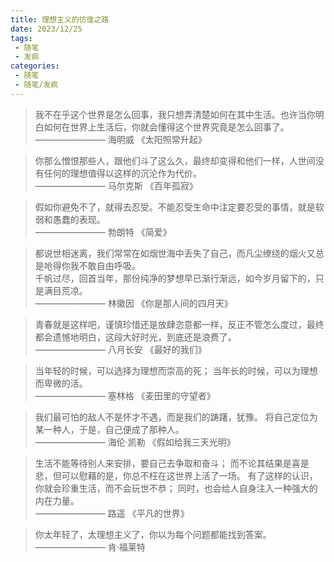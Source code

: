 ```yaml
---
title: 理想主义的彷徨之路
date: 2023/12/25
tags:
 - 随笔
 - 发疯
categories:
 - 随笔
 - 随笔/发疯
---
```



> 我不在乎这个世界是怎么回事，我只想弄清楚如何在其中生活。也许当你明白如何在世界上生活后，你就会懂得这个世界究竟是怎么回事了。  
> ———————— 海明威 《太阳照常升起》

> 你那么憎恨那些人，跟他们斗了这么久，最终却变得和他们一样，人世间没有任何的理想值得以这样的沉沦作为代价。  
> ———————— 马尔克斯 《百年孤寂》

> 假如你避免不了，就得去忍受。不能忍受生命中注定要忍受的事情，就是软弱和愚蠢的表现。  
> ———————— 勃朗特 《简爱》

> 都说世相迷离，我们常常在如烟世海中丢失了自己，而凡尘缭绕的烟火又总是呛得你我不敢自由呼吸。  
> 千帆过尽，回首当年，那份纯净的梦想早已渐行渐远，如今岁月留下的，只是满目荒凉。  
> ———————— 林徽因 《你是那人间的四月天》

> 青春就是这样吧，谨慎珍惜还是放肆恣意都一样，反正不管怎么度过，最终都会遗憾地明白，这段大好时光，到底还是浪费了。  
> ———————— 八月长安 《最好的我们》

> 当年轻的时候，可以选择为理想而崇高的死；
> 当年长的时候，可以为理想而卑微的活。  
> ———————— 塞林格 《麦田里的守望者》

> 我们最可怕的敌人不是怀才不遇，而是我们的踌躇，犹豫。
> 将自己定位为某一种人，于是，自己便成了那种人。  
> ———————— 海伦·凯勒 《假如给我三天光明》

> 生活不能等待别人来安排，要自己去争取和奋斗；
> 而不论其结果是喜是悲，但可以慰藉的是，你总不枉在这世界上活了一场。
> 有了这样的认识，你就会珍重生活，而不会玩世不恭；
> 同时，也会给人自身注入一种强大的内在力量。  
> ———————— 路遥 《平凡的世界》

> 你太年轻了，太理想主义了，你以为每个问题都能找到答案。
> ———————— 肯·福莱特

